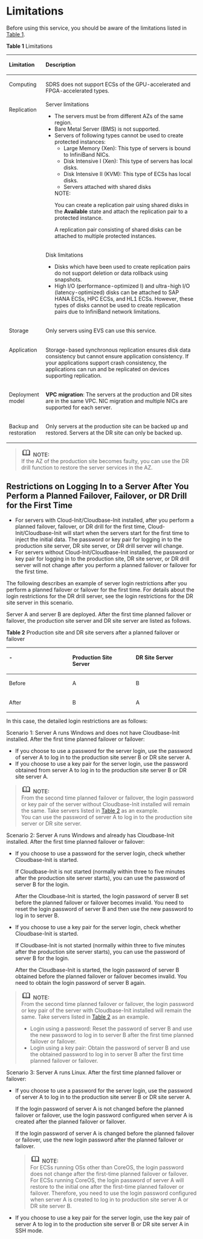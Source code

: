 # Limitations<a name="EN-US_TOPIC_0110981899"></a>

Before using this service, you should be aware of the limitations listed in  [Table 1](#table14007370).

**Table  1**  Limitations

<a name="table14007370"></a>
<table><thead align="left"><tr id="row9030085"><th class="cellrowborder" valign="top" width="19.259999999999998%" id="mcps1.2.3.1.1"><p id="p60348264"><a name="p60348264"></a><a name="p60348264"></a><strong id="b10890753010"><a name="b10890753010"></a><a name="b10890753010"></a>Limitation</strong></p>
</th>
<th class="cellrowborder" valign="top" width="80.74%" id="mcps1.2.3.1.2"><p id="p37578639"><a name="p37578639"></a><a name="p37578639"></a><strong id="b14114187173016"><a name="b14114187173016"></a><a name="b14114187173016"></a>Description</strong></p>
</th>
</tr>
</thead>
<tbody><tr id="row1646139131316"><td class="cellrowborder" valign="top" width="19.259999999999998%" headers="mcps1.2.3.1.1 "><p id="p44719395133"><a name="p44719395133"></a><a name="p44719395133"></a>Computing</p>
</td>
<td class="cellrowborder" valign="top" width="80.74%" headers="mcps1.2.3.1.2 "><p id="p348139101311"><a name="p348139101311"></a><a name="p348139101311"></a>SDRS does not support ECSs of the GPU-accelerated and FPGA-accelerated types.</p>
</td>
</tr>
<tr id="row14412003"><td class="cellrowborder" rowspan="2" valign="top" width="19.259999999999998%" headers="mcps1.2.3.1.1 "><p id="p26521624"><a name="p26521624"></a><a name="p26521624"></a>Replication</p>
</td>
<td class="cellrowborder" valign="top" width="80.74%" headers="mcps1.2.3.1.2 "><div class="p" id="p12111630984"><a name="p12111630984"></a><a name="p12111630984"></a>Server limitations<a name="ul17410181318112"></a><a name="ul17410181318112"></a><ul id="ul17410181318112"><li>The <span id="text164511550123112"><a name="text164511550123112"></a><a name="text164511550123112"></a>server</span><span id="text1240115317318"><a name="text1240115317318"></a><a name="text1240115317318"></a></span>s must be from different AZs of the same region.</li><li class="msonormal">Bare Metal Server (BMS) is not supported.</li><li>Servers of following types cannot be used to create protected instances:<a name="ul102821376910"></a><a name="ul102821376910"></a><ul id="ul102821376910"><li>Large Memory (Xen): This type of servers is bound to InfiniBand NICs.</li></ul>
<a name="ul147981058919"></a><a name="ul147981058919"></a><ul id="ul147981058919"><li>Disk Intensive I (Xen): This type of servers has local disks.</li><li>Disk Intensive II (KVM): This type of ECSs has local disks.</li><li>Servers attached with shared disks</li></ul>
<div class="note" id="note472420152612"><a name="note472420152612"></a><a name="note472420152612"></a><span class="notetitle"> NOTE: </span><div class="notebody"><p id="p1381019588914"><a name="p1381019588914"></a><a name="p1381019588914"></a>You can create a replication pair using shared disks in the <strong id="b71612129162"><a name="b71612129162"></a><a name="b71612129162"></a>Available</strong> state and attach the replication pair to a protected instance.</p>
<p id="p172414156613"><a name="p172414156613"></a><a name="p172414156613"></a>A replication pair consisting of shared disks can be attached to multiple protected instances.</p>
</div></div>
</li></ul>
</div>
</td>
</tr>
<tr id="row1133243715715"><td class="cellrowborder" valign="top" headers="mcps1.2.3.1.1 "><p id="p1521442613815"><a name="p1521442613815"></a><a name="p1521442613815"></a>Disk limitations</p>
<a name="ul868528192610"></a><a name="ul868528192610"></a><ul id="ul868528192610"><li>Disks which have been used to create replication pairs do not support deletion or data rollback using snapshots.</li><li>High I/O (performance-optimized I) and ultra-high I/O (latency-optimized) disks can be attached to SAP HANA ECSs, HPC ECSs, and HL1 ECSs. However, these types of disks cannot be used to create replication pairs due to InfiniBand network limitations.</li></ul>
</td>
</tr>
<tr id="row11877063"><td class="cellrowborder" valign="top" width="19.259999999999998%" headers="mcps1.2.3.1.1 "><p id="p22518022"><a name="p22518022"></a><a name="p22518022"></a>Storage</p>
</td>
<td class="cellrowborder" valign="top" width="80.74%" headers="mcps1.2.3.1.2 "><p id="p117111453153318"><a name="p117111453153318"></a><a name="p117111453153318"></a>Only servers using EVS can use this service.</p>
</td>
</tr>
<tr id="row41075474"><td class="cellrowborder" valign="top" width="19.259999999999998%" headers="mcps1.2.3.1.1 "><p id="p38779059"><a name="p38779059"></a><a name="p38779059"></a>Application</p>
</td>
<td class="cellrowborder" valign="top" width="80.74%" headers="mcps1.2.3.1.2 "><p id="p474492411387"><a name="p474492411387"></a><a name="p474492411387"></a>Storage-based synchronous replication ensures disk data consistency but cannot ensure application consistency. If your applications support crash consistency, the applications can run and be replicated on devices supporting replication. </p>
</td>
</tr>
<tr id="row19705455"><td class="cellrowborder" valign="top" width="19.259999999999998%" headers="mcps1.2.3.1.1 "><p id="p52638042"><a name="p52638042"></a><a name="p52638042"></a>Deployment model</p>
</td>
<td class="cellrowborder" valign="top" width="80.74%" headers="mcps1.2.3.1.2 "><p id="p146641210171919"><a name="p146641210171919"></a><a name="p146641210171919"></a><strong id="b107412895217"><a name="b107412895217"></a><a name="b107412895217"></a>VPC migration</strong>: The <span id="text15343104716308"><a name="text15343104716308"></a><a name="text15343104716308"></a>server</span><span id="text203431747183014"><a name="text203431747183014"></a><a name="text203431747183014"></a></span>s at the production and DR sites are in the same VPC. NIC migration and multiple NICs are supported for each <span id="text13674853205220"><a name="text13674853205220"></a><a name="text13674853205220"></a>server</span><span id="text667718535526"><a name="text667718535526"></a><a name="text667718535526"></a></span>. </p>
</td>
</tr>
<tr id="row895715810316"><td class="cellrowborder" valign="top" width="19.259999999999998%" headers="mcps1.2.3.1.1 "><p id="p8958287314"><a name="p8958287314"></a><a name="p8958287314"></a>Backup and restoration</p>
</td>
<td class="cellrowborder" valign="top" width="80.74%" headers="mcps1.2.3.1.2 "><p id="p1958138138"><a name="p1958138138"></a><a name="p1958138138"></a>Only servers at the production site can be backed up and restored. Servers at the DR site can only be backed up.</p>
</td>
</tr>
</tbody>
</table>

>![](public_sys-resources/icon-note.gif) **NOTE:**   
>If the AZ of the production site becomes faulty, you can use the DR drill function to restore the server services in the AZ.  

## Restrictions on Logging In to a Server After You Perform a Planned Failover, Failover, or DR Drill for the First Time<a name="section330514140125"></a>

-   For servers with Cloud-Init/Cloudbase-Init installed, after you perform a planned failover, failover, or DR drill for the first time, Cloud-Init/Cloudbase-Init will start when the servers start for the first time to inject the initial data. The password or key pair for logging in to the production site server, DR site server, or DR drill server will change.
-   For servers without Cloud-Init/Cloudbase-Init installed, the password or key pair for logging in to the production site, DR site server, or DR drill server will not change after you perform a planned failover or failover for the first time.

The following describes an example of server login restrictions after you perform a planned failover or failover for the first time. For details about the login restrictions for the DR drill server, see the login restrictions for the DR site server in this scenario.

Server A and server B are deployed. After the first time planned failover or failover, the production site server and DR site server are listed as follows.

**Table  2**  Production site and DR site servers after a planned failover or failover

<a name="table92017496206"></a>
<table><thead align="left"><tr id="row92016497207"><th class="cellrowborder" valign="top" width="33.33333333333333%" id="mcps1.2.4.1.1"><p id="p22014982019"><a name="p22014982019"></a><a name="p22014982019"></a>-</p>
</th>
<th class="cellrowborder" valign="top" width="33.33333333333333%" id="mcps1.2.4.1.2"><p id="p12201349182012"><a name="p12201349182012"></a><a name="p12201349182012"></a>Production Site Server</p>
</th>
<th class="cellrowborder" valign="top" width="33.33333333333333%" id="mcps1.2.4.1.3"><p id="p721184962020"><a name="p721184962020"></a><a name="p721184962020"></a>DR Site Server</p>
</th>
</tr>
</thead>
<tbody><tr id="row19211749182018"><td class="cellrowborder" valign="top" width="33.33333333333333%" headers="mcps1.2.4.1.1 "><p id="p142194942018"><a name="p142194942018"></a><a name="p142194942018"></a>Before</p>
</td>
<td class="cellrowborder" valign="top" width="33.33333333333333%" headers="mcps1.2.4.1.2 "><p id="p5219498200"><a name="p5219498200"></a><a name="p5219498200"></a>A</p>
</td>
<td class="cellrowborder" valign="top" width="33.33333333333333%" headers="mcps1.2.4.1.3 "><p id="p16219493202"><a name="p16219493202"></a><a name="p16219493202"></a>B</p>
</td>
</tr>
<tr id="row1221114972012"><td class="cellrowborder" valign="top" width="33.33333333333333%" headers="mcps1.2.4.1.1 "><p id="p102184942014"><a name="p102184942014"></a><a name="p102184942014"></a>After</p>
</td>
<td class="cellrowborder" valign="top" width="33.33333333333333%" headers="mcps1.2.4.1.2 "><p id="p421849152011"><a name="p421849152011"></a><a name="p421849152011"></a>B</p>
</td>
<td class="cellrowborder" valign="top" width="33.33333333333333%" headers="mcps1.2.4.1.3 "><p id="p82104942011"><a name="p82104942011"></a><a name="p82104942011"></a>A</p>
</td>
</tr>
</tbody>
</table>

In this case, the detailed login restrictions are as follows:

Scenario 1: Server A runs Windows and does not have Cloudbase-Init installed. After the first time planned failover or failover:

-   If you choose to use a password for the server login, use the password of server A to log in to the production site server B or DR site server A.
-   If you choose to use a key pair for the server login, use the password obtained from server A to log in to the production site server B or DR site server A.

>![](public_sys-resources/icon-note.gif) **NOTE:**   
>From the second time planned failover or failover, the login password or key pair of the server without Cloudbase-Init installed will remain the same. Take servers listed in  [Table 2](#table92017496206)  as an example.  
>You can use the password of server A to log in to the production site server or DR site server.  

Scenario 2: Server A runs Windows and already has Cloudbase-Init installed. After the first time planned failover or failover:

-   If you choose to use a password for the server login, check whether Cloudbase-Init is started.

    If Cloudbase-Init is not started \(normally within three to five minutes after the production site server starts\), you can use the password of server B for the login.

    After the Cloudbase-Init is started, the login password of server B set before the planned failover or failover becomes invalid. You need to reset the login password of server B and then use the new password to log in to server B.

-   If you choose to use a key pair for the server login, check whether Cloudbase-Init is started.

    If Cloudbase-Init is not started \(normally within three to five minutes after the production site server starts\), you can use the password of server B for the login.

    After the Cloudbase-Init is started, the login password of server B obtained before the planned failover or failover becomes invalid. You need to obtain the login password of server B again.


>![](public_sys-resources/icon-note.gif) **NOTE:**   
>From the second time planned failover or failover, the login password or key pair of the server with Cloudbase-Init installed will remain the same. Take servers listed in  [Table 2](#table92017496206)  as an example.  
>-   Login using a password: Reset the password of server B and use the new password to log in to server B after the first time planned failover or failover.  
>-   Login using a key pair: Obtain the password of server B and use the obtained password to log in to server B after the first time planned failover or failover.  

Scenario 3: Server A runs Linux. After the first time planned failover or failover:

-   If you choose to use a password for the server login, use the password of server A to log in to the production site server B or DR site server A. 

    If the login password of server A is not changed before the planned failover or failover, use the login password configured when server A is created after the planned failover or failover. 

    If the login password of server A is changed before the planned failover or failover, use the new login password after the planned failover or failover.

    >![](public_sys-resources/icon-note.gif) **NOTE:**   
    >For ECSs running OSs other than CoreOS, the login password does not change after the first-time planned failover or failover.  
    >For ECSs running CoreOS, the login password of server A will restore to the initial one after the first-time planned failover or failover. Therefore, you need to use the login password configured when server A is created to log in to production site server A or DR site server B.  

-   If you choose to use a key pair for the server login, use the key pair of server A to log in to the production site server B or DR site server A in SSH mode. 

